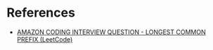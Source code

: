 
# References

- [AMAZON CODING INTERVIEW QUESTION - LONGEST COMMON PREFIX (LeetCode)](https://www.youtube.com/watch?v=1YQmI7F9dJ0)